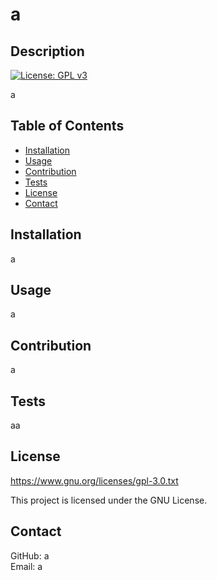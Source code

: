 
  # a
  ## Description
  
  [![License: GPL v3](https://img.shields.io/badge/License-GPLv3-blue.svg)](https://www.gnu.org/licenses/gpl-3.0)
  
  a
  ## Table of Contents
  - [Installation](#installation)
  - [Usage](#usage)
  - [Contribution](#contribution)
  - [Tests](#tests)
  - [License](#license)
  - [Contact](#Contact)
  
  ## Installation
  a
  
  ## Usage
  a

  ## Contribution
  a
  
  ## Tests
  aa

  ## License
  https://www.gnu.org/licenses/gpl-3.0.txt
  
  This project is licensed under the GNU License.


  ## Contact
  GitHub: a <br/>
  Email: a
